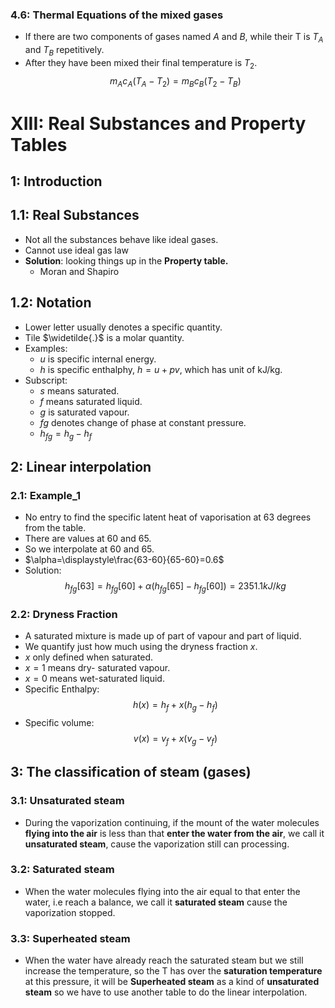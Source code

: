 ### 4.6: Thermal Equations of the mixed gases
* If there are two components of gases named $A$ and $B$, while their T is $T_A$ and $T_B$ repetitively.
* After they have been mixed their final temperature is $T_2$.
$$
m_Ac_A(T_A-T_2)=m_Bc_B(T_2-T_B)
$$
# XIII: Real Substances and Property Tables
## 1: Introduction
## 1.1: Real Substances
* Not all the substances behave like ideal gases.
* Cannot use ideal gas law
* **Solution**: looking things up in the **Property table.**
    * Moran and Shapiro
## 1.2: Notation
* Lower letter usually denotes a specific quantity.
* Tile $\widetilde{.}$ is a molar quantity.
* Examples:
    * $u$ is specific internal energy.
    * $h$ is specific enthalphy, $h=u+pv$, which has unit of kJ/kg.
* Subscript:
    * $s$ means saturated.
    * $f$ means saturated liquid.
    * $g$ is saturated vapour.
    * $fg$ denotes change of phase at constant pressure.
    * $h_{fg}=h_g-h_f$
## 2: Linear interpolation
### 2.1: Example_1
* No entry to find the specific latent heat of vaporisation at 63 degrees from the table.
* There are values at 60 and 65.
* So we interpolate at 60 and 65.
* $\alpha=\displaystyle\frac{63-60}{65-60}=0.6$
* Solution:
$$
h_{fg}[63]=h_{fg}[60]+\alpha (h_{fg}[65]-h_{fg}[60])=2351.1 kJ/kg
$$
### 2.2: Dryness Fraction
* A saturated mixture is made up of part of vapour and part of liquid.
* We quantify just how much using the dryness fraction $x$.
* $x$ only defined when saturated.
* $x=1$ means dry- saturated vapour.
* $x=0$ means wet-saturated liquid.
* Specific Enthalpy:
$$
h(x)=h_f+x(h_g-h_f)
$$
* Specific volume:
$$
v(x)=v_f+x(v_g-v_f)
$$
## 3: The classification of steam (gases)
### 3.1: Unsaturated steam
* During the vaporization continuing, if the mount of the water molecules **flying into the air** is less than that **enter the water from the air**, we call it **unsaturated steam**, cause the vaporization still can processing.
### 3.2: Saturated steam
* When the water molecules flying into the air equal to that enter the water, i.e reach a balance, we call it **saturated steam** cause the vaporization stopped.
### 3.3: Superheated steam
* When the water have already reach the saturated steam but we still increase the temperature, so the T has over the **saturation temperature** at this pressure, it will be **Superheated steam** as a kind of **unsaturated steam** so we have to use another table to do the linear interpolation.
